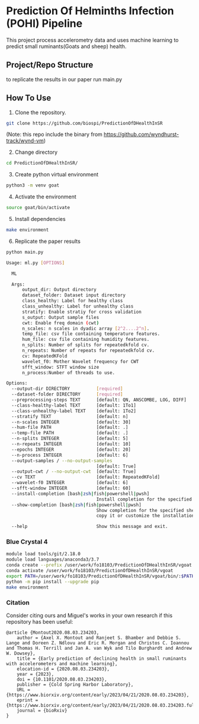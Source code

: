 # Prediction Of Helminths Infection (POHI) Pipeline 

This project process accelerometry data and uses machine learning to predict small ruminants(Goats and sheep) health.

## Project/Repo Structure
to replicate the results in our paper run main.py

## How To Use

1) Clone the repository.
```bash
git clone https://github.com/biospi/PredictionOfDHealthInSR
```
(Note: this repo include the binary from https://github.com/wyndhurst-track/wynd-vm)

2) Change directory
```bash
cd PredictionOfDHealthInSR/
```
3) Create python virtual environment 
```bash
python3 -m venv goat
```
4) Activate the environment
```bash
source goat/bin/activate
```
5) Install dependencies 
```bash
make environment
```

6) Replicate the paper results
```bash
python main.py
```


```bash
Usage: ml.py [OPTIONS]

  ML

  Args:
      output_dir: Output directory
      dataset_folder: Dataset input directory
      class_healthy: Label for healthy class
      class_unhealthy: Label for unhealthy class
      stratify: Enable stratiy for cross validation
      s_output: Output sample files
      cwt: Enable freq domain (cwt)
      n_scales: n scales in dyadic array [2^2....2^n].
      temp_file: csv file containing temperature features.
      hum_file: csv file containing humidity features.
      n_splits: Number of splits for repeatedkfold cv.
      n_repeats: Number of repeats for repeatedkfold cv.
      cv: RepeatedKFold
      wavelet_f0: Mother Wavelet frequency for CWT
      sfft_window: STFT window size
      n_process:Number of threads to use.

Options:
  --output-dir DIRECTORY          [required]
  --dataset-folder DIRECTORY      [required]
  --preprocessing-steps TEXT      [default: QN, ANSCOMBE, LOG, DIFF]
  --class-healthy-label TEXT      [default: 1To1]
  --class-unhealthy-label TEXT    [default: 1To2]
  --stratify TEXT                 [default: n]
  --n-scales INTEGER              [default: 30]
  --hum-file PATH                 [default: .]
  --temp-file PATH                [default: .]
  --n-splits INTEGER              [default: 5]
  --n-repeats INTEGER             [default: 10]
  --epochs INTEGER                [default: 20]
  --n-process INTEGER             [default: 6]
  --output-samples / --no-output-samples
                                  [default: True]
  --output-cwt / --no-output-cwt  [default: True]
  --cv TEXT                       [default: RepeatedKFold]
  --wavelet-f0 INTEGER            [default: 6]
  --sfft-window INTEGER           [default: 60]
  --install-completion [bash|zsh|fish|powershell|pwsh]
                                  Install completion for the specified shell.
  --show-completion [bash|zsh|fish|powershell|pwsh]
                                  Show completion for the specified shell, to
                                  copy it or customize the installation.

  --help                          Show this message and exit.
```

### Blue Crystal 4
```bash
module load tools/git/2.18.0
module load languages/anaconda3/3.7
conda create --prefix /user/work/fo18103/PredictionOfDHealthInSR/vgoat python=3.7
conda activate /user/work/fo18103/PredictionOfDHealthInSR/vgoat
export PATH=/user/work/fo18103/PredictionOfDHealthInSR/vgoat/bin/:$PATH
python -m pip install --upgrade pip
make environment
```

### Citation

Consider citing ours and Miguel's works in your own research if this repository has been useful:
```
@article {Montout2020.08.03.234203,
	author = {Axel X. Montout and Ranjeet S. Bhamber and Debbie S. Lange and Doreen Z. Ndlovu and Eric R. Morgan and Christos C. Ioannou and Thomas H. Terrill and Jan A. van Wyk and Tilo Burghardt and Andrew W. Dowsey},
	title = {Early prediction of declining health in small ruminants with accelerometers and machine learning},
	elocation-id = {2020.08.03.234203},
	year = {2023},
	doi = {10.1101/2020.08.03.234203},
	publisher = {Cold Spring Harbor Laboratory},
	URL = {https://www.biorxiv.org/content/early/2023/04/21/2020.08.03.234203},
	eprint = {https://www.biorxiv.org/content/early/2023/04/21/2020.08.03.234203.full.pdf},
	journal = {bioRxiv}
}

```
